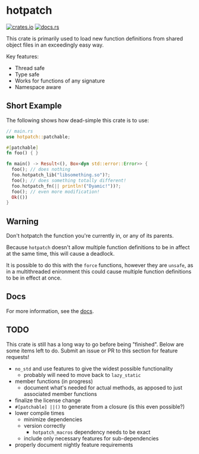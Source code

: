 # hotpatch
[![crates.io](https://img.shields.io/crates/v/hotpatch.svg)](https://crates.io/crates/hotpatch)
[![docs.rs](https://docs.rs/hotpatch/badge.svg)](https://docs.rs/hotpatch)

This crate is primarily used to load new function definitions from shared
object files in an exceedingly easy way.

Key features:
- Thread safe
- Type safe
- Works for functions of any signature
- Namespace aware

## Short Example
The following shows how
dead-simple this crate is to use:
```rust
// main.rs
use hotpatch::patchable;

#[patchable]
fn foo() { }

fn main() -> Result<(), Box<dyn std::error::Error>> {
  foo(); // does nothing
  foo.hotpatch_lib("libsomething.so")?;
  foo(); // does something totally different!
  foo.hotpatch_fn(|| println!("Dyamic!"))?;
  foo(); // even more modification!
  Ok(())
}
```

## Warning
Don't hotpatch the function you're currently in, or any of its parents.

Because `hotpatch` doesn't allow multiple function definitions to be in
affect at the same time, this will cause a deadlock.

It is possible to do this with the `force` functions, however they are
`unsafe`, as in a multithreaded enironment this could cause multiple
function definitions to be in effect at once.

## Docs
For more information, see the [docs](https://docs.rs/hotpatch).


## TODO
This crate is still has a long way to go before being "finished". Below are some items left to do. Submit an issue or PR to this section for feature requests!  
- `no_std` and use features to give the widest possible functionality
  - probably will need to move back to `lazy_static`
- member functions (in progress)
  - document what's needed for actual methods, as apposed to just associated member functions
- finalize the license change
- `#[patchable] ||()` to generate from a closure (is this even possible?)
- lower compile times
  - minimize dependencies
  - version correctly
    - `hotpatch_macros` dependency needs to be exact
  - include only necessary features for sub-dependencies
- properly document nightly feature requirements